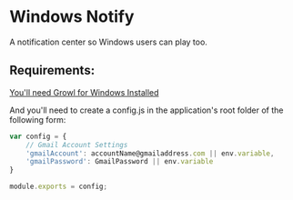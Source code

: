 Windows Notify
==============

A notification center so Windows users can play too.

## Requirements:
[You'll need Growl for Windows Installed](http://www.growlforwindows.com/gfw/)

And you'll need to create a config.js in the application's root folder of the following form:
```javascript
var config = {
    // Gmail Account Settings
    'gmailAccount': accountName@gmailaddress.com || env.variable,
    'gmailPassword': GmailPassword || env.variable
}

module.exports = config;
```
